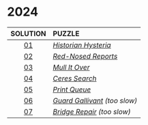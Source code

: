 # 2024

|    SOLUTION     | PUZZLE                                                              |
|:---------------:|:--------------------------------------------------------------------|
| [01](Day01.php) | *[Historian Hysteria](https://adventofcode.com/2024/day/1)*         |
| [02](Day02.php) | *[Red-Nosed Reports](https://adventofcode.com/2024/day/2)*          |
| [03](Day03.php) | *[Mull It Over](https://adventofcode.com/2024/day/3)*               |
| [04](Day04.php) | *[Ceres Search](https://adventofcode.com/2024/day/4)*               |
| [05](Day05.php) | *[Print Queue](https://adventofcode.com/2024/day/5)*                |
| [06](Day06.php) | *[Guard Gallivant](https://adventofcode.com/2024/day/6) (too slow)* |
| [07](Day07.php) | *[Bridge Repair](https://adventofcode.com/2024/day/7) (too slow)*   |